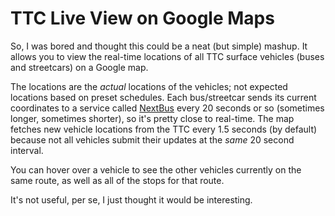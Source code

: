 # TTC Live View on Google Maps

So, I was bored and thought this could be a neat (but simple) mashup. It allows you to view the real-time locations of all TTC surface vehicles (buses and streetcars) on a Google map. 

The locations are the *actual* locations of the vehicles; not expected locations based on preset schedules. Each bus/streetcar sends its current coordinates to a service called [NextBus](http://www.nextbus.com/homepage/) every 20 seconds or so (sometimes longer, sometimes shorter), so it's pretty close to real-time. The map fetches new vehicle locations from the TTC every 1.5 seconds (by default) because not all vehicles submit their updates at the *same* 20 second interval.

You can hover over a vehicle to see the other vehicles currently on the same route, as well as all of the stops for that route.

It's not useful, per se, I just thought it would be interesting.